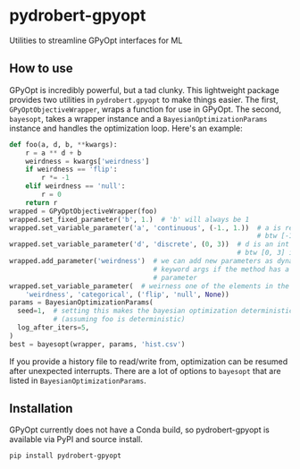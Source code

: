 # pydrobert-gpyopt
Utilities to streamline GPyOpt interfaces for ML

## How to use
GPyOpt is incredibly powerful, but a tad clunky. This lightweight package
provides two utilities in ``pydrobert.gpyopt`` to make things easier. The
first, ``GPyOptObjectiveWrapper``, wraps a function for use in GPyOpt. The
second, ``bayesopt``, takes a wrapper instance and a
``BayesianOptimizationParams`` instance and handles the optimization loop.
Here's an example:

``` python
def foo(a, d, b, **kwargs):
    r = a ** d + b
    weirdness = kwargs['weirdness']
    if weirdness == 'flip':
        r *= -1
    elif weirdness == 'null':
        r = 0
    return r
wrapped = GPyOptObjectiveWrapper(foo)
wrapped.set_fixed_parameter('b', 1.)  # 'b' will always be 1
wrapped.set_variable_parameter('a', 'continuous', (-1., 1.))  # a is real
                                                              # btw [-1,1] inc
wrapped.set_variable_parameter('d', 'discrete', (0, 3))  # d is an int
                                                         # btw [0, 3] inc
wrapped.add_parameter('weirdness')  # we can add new parameters as dynamic
                                    # keyword args if the method has a **
                                    # parameter
wrapped.set_variable_parameter(  # weirness one of the elements in the list
    'weirdness', 'categorical', ('flip', 'null', None))
params = BayesianOptimizationParams(
  seed=1,  # setting this makes the bayesian optimization deterministic
           # (assuming foo is deterministic)
  log_after_iters=5,
)
best = bayesopt(wrapper, params, 'hist.csv')
```

If you provide a history file to read/write from, optimization can be
resumed after unexpected interrupts. There are a lot of options to ``bayesopt``
that are listed in ``BayesianOptimizationParams``.

## Installation

GPyOpt currently does not have a Conda build, so pydrobert-gpyopt is available
via PyPI and source install.

``` bash
pip install pydrobert-gpyopt
```
